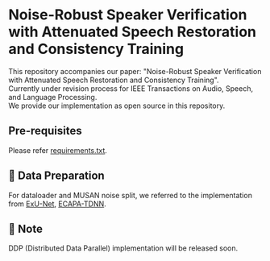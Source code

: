 # Noise-Robust Speaker Verification with Attenuated Speech Restoration and Consistency Training
This repository accompanies our paper:
"Noise-Robust Speaker Verification with Attenuated Speech Restoration and Consistency Training". <br>
Currently under revision process for IEEE Transactions on Audio, Speech, and Language Processing. <br>
We provide our implementation as open source in this repository.<br>


## Pre-requisites
Please refer [requirements.txt](https://github.com/aryanorb/NRSV-RC/blob/main/requirements.txt).

## 📁 Data Preparation
For dataloader and MUSAN noise split, we referred to the implementation from [ExU-Net](https://github.com/wngh1187/ExU-Net), [ECAPA-TDNN](https://github.com/TaoRuijie/ECAPA-TDNN).


## 📝 Note
DDP (Distributed Data Parallel) implementation will be released soon.
